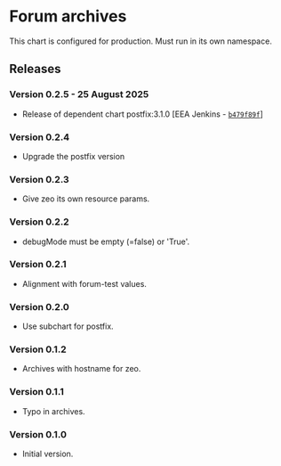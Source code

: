 # Forum archives

This chart is configured for production. Must run in its own namespace.

## Releases

### Version 0.2.5 - 25 August 2025
- Release of dependent chart postfix:3.1.0 [EEA Jenkins - [`b479f89f`](https://github.com/eea/helm-charts/commit/b479f89f4cdf1629b9f002c65c757c78530b2826)]


### Version 0.2.4
- Upgrade the postfix version

### Version 0.2.3
- Give zeo its own resource params.

### Version 0.2.2
- debugMode must be empty (=false) or 'True'.

### Version 0.2.1
- Alignment with forum-test values.

### Version 0.2.0
- Use subchart for postfix.

### Version 0.1.2
- Archives with hostname for zeo.

### Version 0.1.1
- Typo in archives.

### Version 0.1.0
- Initial version.



